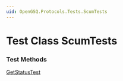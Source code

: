 ```yaml
---
uid: OpenGSQ.Protocols.Tests.ScumTests
---
```


# Test Class ScumTests

### Test Methods

<a href="/tests/OpenGSQ.Protocols.Tests/ScumTests/GetStatusTest.html">GetStatusTest</a>

